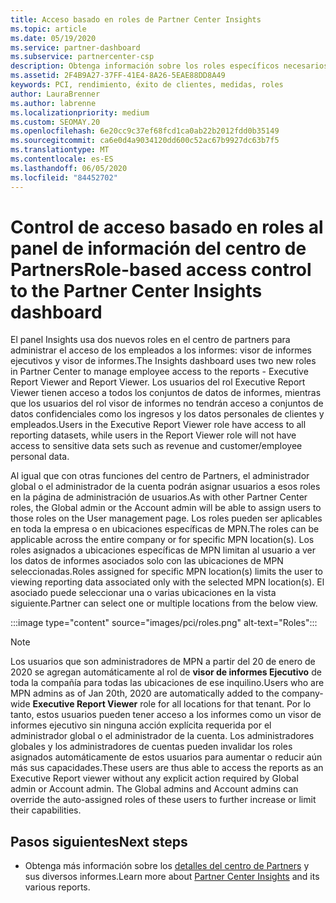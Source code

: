 ```yaml
---
title: Acceso basado en roles de Partner Center Insights
ms.topic: article
ms.date: 05/19/2020
ms.service: partner-dashboard
ms.subservice: partnercenter-csp
description: Obtenga información sobre los roles específicos necesarios para ver los informes de Partner Center Insights. Entre ellos se incluyen los roles del visor de informes ejecutivo y el visor de informes.
ms.assetid: 2F4B9A27-37FF-41E4-8A26-5EAE88DD8A49
keywords: PCI, rendimiento, éxito de clientes, medidas, roles
author: LauraBrenner
ms.author: labrenne
ms.localizationpriority: medium
ms.custom: SEOMAY.20
ms.openlocfilehash: 6e20cc9c37ef68fcd1ca0ab22b2012fdd0b35149
ms.sourcegitcommit: ca6e0d4a9034120dd600c52ac67b9927dc63b7f5
ms.translationtype: MT
ms.contentlocale: es-ES
ms.lasthandoff: 06/05/2020
ms.locfileid: "84452702"
---
```

# <a name="role-based-access-control-to-the-partner-center-insights-dashboard"></a><span data-ttu-id="28799-105">Control de acceso basado en roles al panel de información del centro de Partners</span><span class="sxs-lookup"><span data-stu-id="28799-105">Role-based access control to the Partner Center Insights dashboard</span></span>

<span data-ttu-id="28799-106">El panel Insights usa dos nuevos roles en el centro de partners para administrar el acceso de los empleados a los informes: visor de informes ejecutivos y visor de informes.</span><span class="sxs-lookup"><span data-stu-id="28799-106">The Insights dashboard uses two new roles in Partner Center to manage employee access to the reports - Executive Report Viewer and Report Viewer.</span></span>  <span data-ttu-id="28799-107">Los usuarios del rol Executive Report Viewer tienen acceso a todos los conjuntos de datos de informes, mientras que los usuarios del rol visor de informes no tendrán acceso a conjuntos de datos confidenciales como los ingresos y los datos personales de clientes y empleados.</span><span class="sxs-lookup"><span data-stu-id="28799-107">Users in the Executive Report Viewer role have access to all reporting datasets, while users in the Report Viewer role will not have access to sensitive data sets such as revenue and customer/employee personal data.</span></span>  

<span data-ttu-id="28799-108">Al igual que con otras funciones del centro de Partners, el administrador global o el administrador de la cuenta podrán asignar usuarios a esos roles en la página de administración de usuarios.</span><span class="sxs-lookup"><span data-stu-id="28799-108">As with other Partner Center roles, the Global admin or the Account admin will be able to assign users to those roles on the User management page.</span></span> <span data-ttu-id="28799-109">Los roles pueden ser aplicables en toda la empresa o en ubicaciones específicas de MPN.</span><span class="sxs-lookup"><span data-stu-id="28799-109">The roles can be applicable across the entire company or for specific MPN location(s).</span></span> <span data-ttu-id="28799-110">Los roles asignados a ubicaciones específicas de MPN limitan al usuario a ver los datos de informes asociados solo con las ubicaciones de MPN seleccionadas.</span><span class="sxs-lookup"><span data-stu-id="28799-110">Roles assigned for specific MPN location(s) limits the user to viewing reporting data associated only with the selected MPN location(s).</span></span> <span data-ttu-id="28799-111">El asociado puede seleccionar una o varias ubicaciones en la vista siguiente.</span><span class="sxs-lookup"><span data-stu-id="28799-111">Partner can select one or multiple locations from the below view.</span></span>

:::image type="content" source="images/pci/roles.png" alt-text="Roles":::

>[!Note]
> <span data-ttu-id="28799-113">Los usuarios que son administradores de MPN a partir del 20 de enero de 2020 se agregan automáticamente al rol de **visor de informes Ejecutivo** de toda la compañía para todas las ubicaciones de ese inquilino.</span><span class="sxs-lookup"><span data-stu-id="28799-113">Users who are MPN admins as of Jan 20th, 2020 are automatically added to the company-wide **Executive Report Viewer** role for all locations for that tenant.</span></span> <span data-ttu-id="28799-114">Por lo tanto, estos usuarios pueden tener acceso a los informes como un visor de informes ejecutivo sin ninguna acción explícita requerida por el administrador global o el administrador de la cuenta. Los administradores globales y los administradores de cuentas pueden invalidar los roles asignados automáticamente de estos usuarios para aumentar o reducir aún más sus capacidades.</span><span class="sxs-lookup"><span data-stu-id="28799-114">These users are thus able to access the reports as an Executive Report viewer without any explicit action required by Global admin or Account admin. The Global admins and Account admins can override the auto-assigned roles of these users to further increase or limit their capabilities.</span></span>

## <a name="next-steps"></a><span data-ttu-id="28799-115">Pasos siguientes</span><span class="sxs-lookup"><span data-stu-id="28799-115">Next steps</span></span>

- <span data-ttu-id="28799-116">Obtenga más información sobre los [detalles del centro de Partners](partner-center-insights.md) y sus diversos informes.</span><span class="sxs-lookup"><span data-stu-id="28799-116">Learn more about [Partner Center Insights](partner-center-insights.md) and its various reports.</span></span>
